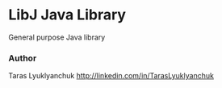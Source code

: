 # LibJ Java Library #

General purpose Java library


### Author ###

Taras Lyuklyanchuk
http://linkedin.com/in/TarasLyuklyanchuk
